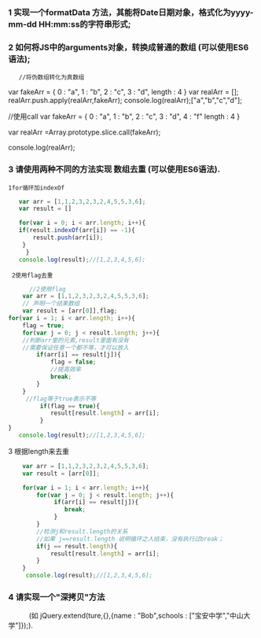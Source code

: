 ### 1 实现一个formatData 方法，其能将Date日期对象，格式化为yyyy-mm-dd HH:mm:ss的字符串形式;
### 2 如何将JS中的arguments对象，转换成普通的数组 (可以使用ES6语法);
       //将伪数组转化为真数组
   var fakeArr = {
   	0 : "a",
   	1 : "b",
   	2 : "c",
   	3 : "d",
   	length : 4
   }
 var realArr = [];
 realArr.push.apply(realArr,fakeArr);
 console.log(realArr);["a","b","c","d"];

  //使用call
   var fakeArr = {
   	0 : "a",
   	1 : "b",
   	2 : "c",
   	3 : "d",
   	4 : "f"
   	length : 4
   }
 
var realArr =Array.prototype.slice.call(fakeArr);

console.log(realArr);


### 3 请使用两种不同的方法实现 数组去重 (可以使用ES6语法).

    1for循环加indexOf
 ```js
	var arr = [1,1,2,3,2,3,2,4,5,5,3,6];
    var result = []

    for(var i = 0; i < arr.length; i++){
	if(result.indexOf(arr[i]) == -1){
		result.push(arr[i]);
	 }
      }
    console.log(result);//[1,2,3,4,5,6];
 ```

 
     2使用flag去重
```js
      //2使用flag
	var arr = [1,1,2,3,2,3,2,4,5,5,3,6];
	// 声明一个结果数组
    var result = [arr[0]],flag;  
for(var i = 1; i < arr.length; i++){
	flag = true;
	for(var j = 0; j < result.length; j++){
	//判断arr里的元素,result里面有没有
	//需要保证任意一个都不等，才可以放入
		if(arr[i] == result[j]){
			flag = false;
			//提高效率
			break;
		}
	}
	 //flag等于true表示不等
         if(flag == true){
         	result[result.length] = arr[i];
         }
}
   console.log(result);//[1,2,3,4,5,6];
```
  3 根据length来去重
```js
	var arr = [1,1,2,3,2,3,2,4,5,5,3,6];
	var result = [arr[0]];

	for(var i = 1; i < arr.length; i++){
		for(var j = 0; j < result.length; j++){
			 if(arr[i] == result[j]){
			 	break;
			 }
		}
		//检测j和result.length的关系
		//如果 j==result.length 说明循环之人结束，没有执行过break；
		if(j == result.length){
			result[result.length] = arr[i];
		}
	}
     console.log(result);//[1,2,3,4,5,6];
```
### 4 请实现一个"深拷贝"方法
  　　　(如 jQuery.extend(ture,{},{name : "Bob",schools : ["宝安中学","中山大学"]});).
